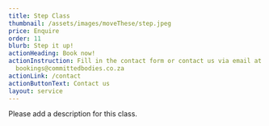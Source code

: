 ```yaml
---
title: Step Class
thumbnail: /assets/images/moveThese/step.jpeg
price: Enquire
order: 11
blurb: Step it up!
actionHeading: Book now!
actionInstruction: Fill in the contact form or contact us via email at
  bookings@committedbodies.co.za
actionLink: /contact
actionButtonText: Contact us
layout: service
---
```

Please add a description for this class.